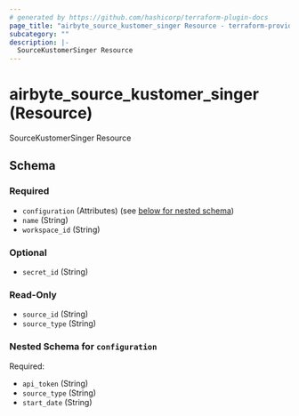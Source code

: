 ```yaml
---
# generated by https://github.com/hashicorp/terraform-plugin-docs
page_title: "airbyte_source_kustomer_singer Resource - terraform-provider-airbyte"
subcategory: ""
description: |-
  SourceKustomerSinger Resource
---
```


# airbyte_source_kustomer_singer (Resource)

SourceKustomerSinger Resource



<!-- schema generated by tfplugindocs -->
## Schema

### Required

- `configuration` (Attributes) (see [below for nested schema](#nestedatt--configuration))
- `name` (String)
- `workspace_id` (String)

### Optional

- `secret_id` (String)

### Read-Only

- `source_id` (String)
- `source_type` (String)

<a id="nestedatt--configuration"></a>
### Nested Schema for `configuration`

Required:

- `api_token` (String)
- `source_type` (String)
- `start_date` (String)


